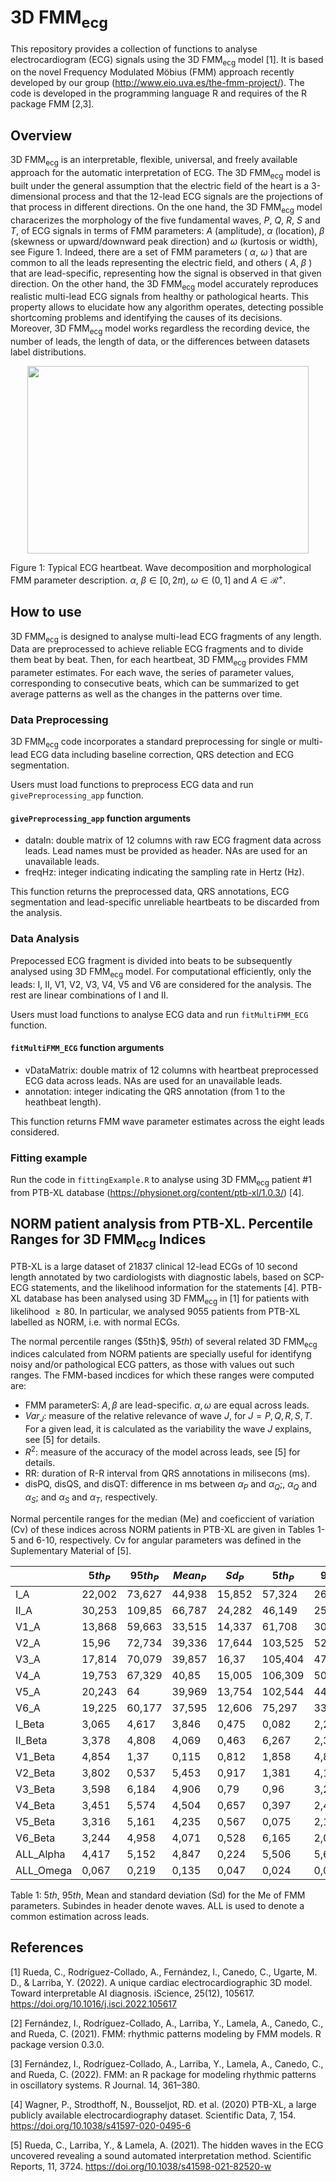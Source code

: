# 3D FMM<sub>ecg</sub> 

This repository provides a collection of functions to analyse electrocardiogram (ECG) signals using the 3D FMM<sub>ecg</sub> model [1]. It is based on the novel  Frequency Modulated Möbius (FMM) approach recently developed by our group (http://www.eio.uva.es/the-fmm-project/). The code is developed in the programming language R and requires of the R package FMM [2,3].

## Overview

3D FMM<sub>ecg</sub> is an interpretable, flexible, universal, and freely available approach for the automatic interpretation of ECG. 
The 3D FMM<sub>ecg</sub> model is built under the general assumption that the electric field of the heart is a 3-dimensional process and that the 12-lead ECG signals are the projections of that process in different directions. On the one hand, the 3D FMM<sub>ecg</sub> model characerizes the morphology of the five fundamental waves, $P$, $Q$, $R$, $S$ and $T$, of ECG signals in terms of FMM parameters: $A$ (amplitude), $\alpha$ (location), $\beta$ (skewness or upward/downward peak direction) and $\omega$ (kurtosis or width), see Figure 1. Indeed, there are a set of FMM parameters ( $\alpha$, $\omega$ ) that are common to all the leads representing the electric field, and others ( $A$, $\beta$ ) that are lead-specific, representing how the signal is observed in that given direction. On the other hand, the 3D FMM<sub>ecg</sub> model accurately reproduces realistic multi-lead ECG signals from healthy or pathological hearts. This property allows to elucidate how any algorithm operates, detecting possible shortcoming problems and identifying the causes of its decisions. Moreover, 3D FMM<sub>ecg</sub> model works regardless the recording device,
the number of leads, the length of data, or the differences between datasets label distributions. 

<p align="center">
  <img src="https://user-images.githubusercontent.com/117477025/213187046-2fb6652a-53ed-4f6d-8e1e-ae7f91571e66.jpg" width="450" height="300" alt>
</p>

Figure 1: Typical ECG heartbeat. Wave decomposition and morphological FMM parameter description. $\alpha$, $\beta \in [0,2 \pi)$, $\omega \in (0,1]$  and $A \in \mathcal{R}^+.$

## How to use
3D FMM<sub>ecg</sub> is designed to analyse multi-lead ECG fragments of any length. Data are preprocessed to  achieve reliable ECG fragments and to divide them beat by beat. Then, for each heartbeat, 3D FMM<sub>ecg</sub> provides FMM parameter estimates. For each wave, the series of parameter values, corresponding to consecutive beats, which can be summarized to get average patterns as well as the changes in the patterns over time.

### Data Preprocessing

3D FMM<sub>ecg</sub> code incorporates a standard preprocessing for single or multi-lead ECG data including baseline correction, QRS detection and ECG segmentation.

Users must load functions to preprocess ECG data and run `givePreprocessing_app` function.

#### `givePreprocessing_app` function arguments

* dataIn: double matrix of 12 columns with raw ECG fragment data across leads. Lead names must be provided as header. NAs are used for an unavailable leads.
* freqHz: integer indicating indicating the sampling rate in Hertz (Hz).

This function returns the preprocessed data, QRS annotations, ECG segmentation and lead-specific unreliable heartbeats to be discarded from the analysis.

### Data Analysis

Prepocessed ECG fragment is divided into beats to be subsequently analysed using 3D FMM<sub>ecg</sub> model. For computational efficiently, only the leads: I, II, V1, V2, V3, V4, V5 and V6 are considered for the analysis. The rest are linear combinations of I and II.

Users must load functions to analyse ECG data and run `fitMultiFMM_ECG` function.

#### `fitMultiFMM_ECG` function arguments

* vDataMatrix: double matrix of 12 columns with heartbeat preprocessed ECG data across leads. NAs are used for an unavailable leads.
* annotation: integer indicating the QRS annotation (from 1 to the heathbeat length).

This function returns FMM wave parameter estimates across the eight leads considered.

### Fitting example

Run the code in `fittingExample.R` to analyse using 3D FMM<sub>ecg</sub> patient #1 from PTB-XL database (https://physionet.org/content/ptb-xl/1.0.3/) [4].

## NORM patient analysis from PTB-XL. Percentile Ranges for 3D FMM<sub>ecg</sub> Indices

PTB-XL is a large dataset of 21837 clinical 12-lead ECGs of 10 second length annotated by two cardiologists with diagnostic labels, based on SCP-ECG statements, and the likelihood information for the  statements [4]. PTB-XL database has been analysed using 3D FMM<sub>ecg</sub> in [1] for patients with likelihood $\geq 80$. In particular, we analysed 9055 patients from PTB-XL labelled as NORM, i.e. with normal ECGs. 

The normal percentile ranges ($5th}$, $95th$) of several related 3D FMM<sub>ecg</sub> indices calculated from NORM patients are specially useful for identifyng noisy and/or pathological ECG patters, as those with values out such ranges. The FMM-based incdices for which these ranges were computed are: 

* FMM parameterS: $A, \beta$ are lead-specific. $\alpha, \omega$ are equal across leads.
* $Var_J$: measure of the relative relevance of wave $J$, for $J= P, Q, R, S, T$. For a given lead, it is calculated as the variability the wave $J$ explains, see [5] for details.
* $R^2:$ measure of the accuracy of the model across leads, see [5] for details.
* RR: duration of R-R interval from QRS annotations in milisecons (ms).
* disPQ, disQS, and disQT: difference in ms between $\alpha_P$ and $\alpha_Q;$, $\alpha_Q$ and $\alpha_S$; and $\alpha_S$ and $\alpha_T$, respectively.

Normal percentile ranges for the median (Me) and coeficcient of variation (Cv) of these indices across NORM patients in PTB-XL are given in Tables 1-5 and 6-10, respectively. Cv for angular parameters was defined in the Suplementary Material of [5]. 


||$5th_P$|$95th_P$|$Mean_P$|$Sd_P$|$5th_P$|$95th_P$|$Mean_P$|$Sd_P$|$5th_P$|$95th_P$|$Mean_P$|$Sd_P$|$5th_P$|$95th_P$|$Mean_P$|$Sd_P$|$5th_P$|$95th_P$|$Mean_P$|$Sd_P$|
|---|---|---|---|---|---|---|---|---|---|---|---|---|---|---|---|---|---|---|---|---
I_A|22,002|73,627|44,938|15,852|57,324|262,948|138,689|64,943|154,025|638,104|371,694|149,128|34,932|218,233|107,977|57,965|51,812|192,935|113,685|43,848
II_A|30,253|109,85|66,787|24,282|46,149|254,907|132,262|66,475|183,181|722,084|420,162|166,09|42,612|254,059|128,446|66,519|63,437|220,038|130,779|48,231
V1_A|13,868|59,663|33,515|14,337|61,708|300,483|159,988|76,569|173,454|757,599|435,613|181,521|67,354|372,525|196,125|93,977|19,53|134,936|63,486|38,089
V2_A|15,96|72,734|39,336|17,644|103,525|527,64|273,484|133,914|217,064|1189,753|616,442|303,316|147,713|636,997|362,287|149,064|60,272|450,34|228,606|119,734
V3_A|17,814|70,079|39,857|16,37|105,404|479,718|258,415|118,248|203,131|1061,654|573,514|270,119|166,47|644,52|373,345|149,792|84,828|464,813|247,689|117,127
V4_A|19,753|67,329|40,85|15,005|106,309|508,348|263,392|127,063|336,559|1230,165|726,805|277,21|129,452|584,903|318,72|144,369|82,262|398,297|211,929|98,907
V5_A|20,243|64|39,969|13,754|102,544|448,654|236,717|110,61|350,096|1115,739|692,33|232,764|73,632|423,253|220,787|110,034|74,012|303,489|170,084|73,399
V6_A|19,225|60,177|37,595|12,606|75,297|333,714|178,898|83,4|272,19|873,607|544,397|184,67|46,298|297,477|149,211|80,178|56,324|229,983|129,737|55,291
I_Beta|3,065|4,617|3,846|0,475|0,082|2,246|1,237|0,64|2,977|4,581|3,525|0,49|3,734|0,823|5,426|1,042|2,744|3,544|3,215|0,252
II_Beta|3,378|4,808|4,069|0,463|6,267|2,327|1,23|0,697|2,935|4,467|3,455|0,47|3,493|0,889|5,454|1,085|2,655|3,47|3,122|0,263
V1_Beta|4,854|1,37|0,115|0,812|1,858|4,816|3,31|0,91|5,413|0,344|6,078|0,389|5,976|2,511|0,666|0,748|3,583|0,255|5,06|1,11
V2_Beta|3,802|0,537|5,453|0,917|1,381|4,153|2,559|0,866|3,922|0,106|5,518|0,752|5,723|1,822|0,41|0,72|3,243|4,009|3,608|0,315
V3_Beta|3,598|6,184|4,906|0,79|0,96|3,259|1,944|0,704|3,195|6,066|4,415|0,927|5,134|1,158|0,06|0,728|3,065|3,756|3,432|0,246
V4_Beta|3,451|5,574|4,504|0,657|0,397|2,469|1,443|0,613|3,05|5,197|3,755|0,643|5,015|0,981|6,144|0,702|2,916|3,607|3,29|0,229
V5_Beta|3,316|5,161|4,235|0,567|0,075|2,178|1,209|0,619|3,026|4,67|3,56|0,503|4,709|0,884|5,882|0,757|2,789|3,524|3,195|0,236
V6_Beta|3,244|4,958|4,071|0,528|6,165|2,069|1,088|0,647|2,956|4,295|3,412|0,416|3,931|0,607|5,359|0,887|2,659|3,471|3,126|0,259
ALL_Alpha|4,417|5,152|4,847|0,224|5,506|5,637|5,609|0,041|5,745|5,876|5,765|0,039|5,862|6,005|5,889|0,048|0,954|1,766|1,336|0,254
ALL_Omega|0,067|0,219|0,135|0,047|0,024|0,064|0,039|0,016|0,026|0,044|0,035|0,008|0,019|0,051|0,031|0,01|0,124|0,288|0,181|0,052

Table 1: $5th$, $95th$, Mean and standard deviation (Sd) for the Me of FMM parameters. Subindes in header denote waves. ALL is used to denote a common estimation across leads. 


## References

[1] Rueda, C., Rodríguez-Collado, A., Fernández, I., Canedo, C., Ugarte, M. D., & Larriba, Y. (2022). A unique cardiac electrocardiographic 3D model. Toward interpretable AI diagnosis. iScience, 25(12), 105617. https://doi.org/10.1016/j.isci.2022.105617

[2] Fernández, I., Rodríguez-Collado, A., Larriba, Y., Lamela, A., Canedo, C., and Rueda, C. (2021). FMM: rhythmic patterns modeling by FMM models. R package version 0.3.0.

[3] Fernández, I., Rodríguez-Collado, A., Larriba, Y., Lamela, A., Canedo, C., and Rueda, C. (2022). FMM: an R package for modeling rhythmic patterns in oscillatory systems. R Journal. 14, 361–380.

[4] Wagner, P., Strodthoff, N., Bousseljot, RD. et al. (2020) PTB-XL, a large publicly available electrocardiography dataset. Scientific Data, 7, 154. https://doi.org/10.1038/s41597-020-0495-6

[5] Rueda, C.,  Larriba, Y., & Lamela, A. (2021). The hidden waves in the ECG uncovered revealing a sound automated interpretation method. Scientific Reports, 11, 3724. https://doi.org/10.1038/s41598-021-82520-w

